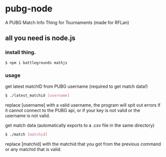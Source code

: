 # pubg-node
A PUBG Match Info Thing for Tournaments (made for RFLan)

## all you need is node.js

### install thing.
```bash
$ npm i battlegrounds mathjs
```

### usage
get latest matchID from PUBG username (required to get match data!)
```bash
$ ./latest_matchid [username]
```
replace [username] with a valid username, the program will spit out errors if it cannot connect to the PUBG api, or if your key is not valid or the username is not valid.

get match data (automatically exports to a .csv file in the same directory)
```bash
$ ./match [matchid]
```
replace [matchid] with the matchid that you got from the previous command or any matchid that is valid.

